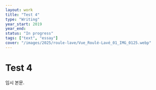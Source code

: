 ```yaml
---
layout: work
title: "Test 4"
type: "Writing"
year_start: 2019
year_end:
status: "In progress"
tags: ["text", "essay"]
cover: "/images/2025/roule-lave/Vue_Roulé-Lavé_01_IMG_0125.webp"
---
```


# Test 4

임시 본문.
